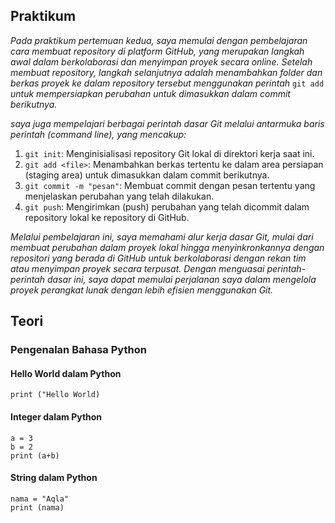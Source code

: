 ## Praktikum

*Pada praktikum pertemuan kedua, saya memulai dengan pembelajaran cara membuat repository di platform GitHub, yang merupakan langkah awal dalam berkolaborasi dan menyimpan proyek secara online. Setelah membuat repository, langkah selanjutnya adalah menambahkan folder dan berkas proyek ke dalam repository tersebut menggunakan perintah* `git add` *untuk mempersiapkan perubahan untuk dimasukkan dalam commit berikutnya.*

*saya juga mempelajari berbagai perintah dasar Git melalui antarmuka baris perintah (command line), yang mencakup:*

1. `git init`: Menginisialisasi repository Git lokal di direktori kerja saat ini.
2. `git add <file>`: Menambahkan berkas tertentu ke dalam area persiapan (staging area) untuk dimasukkan dalam commit berikutnya.
3. `git commit -m "pesan"`: Membuat commit dengan pesan tertentu yang menjelaskan perubahan yang telah dilakukan.
4. `git push`: Mengirimkan (push) perubahan yang telah dicommit dalam repository lokal ke repository di GitHub.

*Melalui pembelajaran ini, saya memahami alur kerja dasar Git, mulai dari membuat perubahan dalam proyek lokal hingga menyinkronkannya dengan repositori yang berada di GitHub untuk berkolaborasi dengan rekan tim atau menyimpan proyek secara terpusat. Dengan menguasai perintah-perintah dasar ini, saya dapat memulai perjalanan saya dalam mengelola proyek perangkat lunak dengan lebih efisien menggunakan Git.*

## Teori

### Pengenalan Bahasa Python

#### Hello World dalam Python

```
print ("Hello World)
```

#### Integer dalam Python

```
a = 3
b = 2
print (a+b)
```

#### String dalam Python

```
nama = "Aqla"
print (nama)